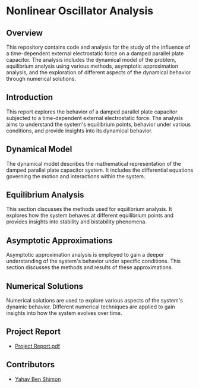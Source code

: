 # Nonlinear Oscillator Analysis

## Overview
This repository contains code and analysis for the study of the influence of a time-dependent external electrostatic force on a damped parallel plate capacitor.
The analysis includes the dynamical model of the problem, equilibrium analysis using various methods, asymptotic approximation analysis,
and the exploration of different aspects of the dynamical behavior through numerical solutions.

## Introduction
This report explores the behavior of a damped parallel plate capacitor subjected to a time-dependent external electrostatic force. The analysis aims to understand the system's equilibrium points,
behavior under various conditions, and provide insights into its dynamical behavior.

## Dynamical Model
The dynamical model describes the mathematical representation of the damped parallel plate capacitor system. It includes the differential equations governing the motion and interactions within the system.

## Equilibrium Analysis
This section discusses the methods used for equilibrium analysis. It explores how the system behaves at different equilibrium points and provides insights into stability and bistability phenomena.

## Asymptotic Approximations
Asymptotic approximation analysis is employed to gain a deeper understanding of the system's behavior under specific conditions. This section discusses the methods and results of these approximations.

## Numerical Solutions
Numerical solutions are used to explore various aspects of the system's dynamic behavior. Different numerical techniques are applied to gain insights into how the system evolves over time.

## Project Report
- [Project Report.pdf](https://github.com/YahavBenShimon/Nonlinear-Oscillator-Analysis/files/12708371/Project.Report.pdf)

## Contributors
- [Yahav Ben Shimon](https://github.com/YahavBenShimon)


